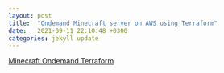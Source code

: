 ```yaml
---
layout: post
title:  "Ondemand Minecraft server on AWS using Terraform"
date:   2021-09-11 22:10:48 +0300
categories: jekyll update
---
```

[Minecraft Ondemand Terraform](https://github.com/JKolios/minecraft-ondemand-terraform)

